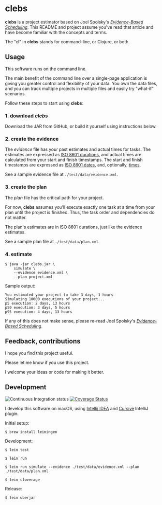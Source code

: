 # clebs #

**clebs** is a project estimator based on Joel Spolsky's [*Evidence-Based Scheduling*](https://www.joelonsoftware.com/2007/10/26/evidence-based-scheduling/).
This README and project assume you've read that article and have become familiar with the concepts and terms.

The "cl" in **clebs** stands for command-line, or Clojure, or both.

## Usage

This software runs on the command line.

The main benefit of the command line over a single-page application is giving
you greater control and flexibility of your data.  You own the data files, and
you can track multiple projects in multiple files and easily try "what-if" scenarios.

Follow these steps to start using **clebs**:

### 1. download _clebs_

Download the JAR from GitHub, or build it yourself using instructions below.

### 2. create the evidence

The *evidence* file has your past estimates and actual times for tasks.
The estimates are expressed as [ISO 8601 durations](https://en.wikipedia.org/wiki/ISO_8601#Durations),
and actual times are calculated from your start and finish timestamps.
The start and finish timestamps are expressed as
[ISO 8601 dates](https://en.wikipedia.org/wiki/ISO_8601#Dates),
and, optionally,
[times](https://en.wikipedia.org/wiki/ISO_8601#Combined_date_and_time_representations).

See a sample evidence file at `./test/data/evidence.xml`.

### 3. create the plan

The *plan* file has the critical path for your project.

For now, **clebs** assumes you'll execute exactly one task at a time from your plan until
the project is finished.  Thus, the task order and dependencies do not matter.

The plan's estimates are in ISO 8601 durations, just like the evidence estimates.

See a sample plan file at `./test/data/plan.xml`.

### 4. estimate

    $ java -jar clebs.jar \
        simulate \
        --evidence evidence.xml \
        --plan project.xml

Sample output:

    You estimated your project to take 3 days, 1 hours
    Simulating 10000 executions of your project...
    p5 execution: 2 days, 13 hours
    p50 execution: 3 days, 5 hours
    p95 execution: 4 days, 13 hours

If any of this does not make sense, please re-read Joel Spolsky's
[*Evidence-Based Scheduling*](https://www.joelonsoftware.com/2007/10/26/evidence-based-scheduling/).

## Feedback, contributions

I hope you find this project useful.

Please let me know if you use this project.

I welcome your ideas or code for making it better.

## Development

![Continuous Integration status](https://github.com/philipmw/clebs/workflows/Clojure%20CI/badge.svg)
[![Coverage Status](https://coveralls.io/repos/github/philipmw/clebs/badge.svg?branch=main)](https://coveralls.io/github/philipmw/clebs?branch=main)

I develop this software on macOS, using [Intellij IDEA](https://www.jetbrains.com/idea/)
and [Cursive](https://cursive-ide.com/) IntelliJ plugin.

Initial setup:

    $ brew install leiningen

Development:

    $ lein test

    $ lein run

    $ lein run simulate --evidence ./test/data/evidence.xml --plan ./test/data/plan.xml

    $ lein cloverage

Release:

    $ lein uberjar
